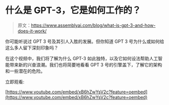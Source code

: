 # 什么是 GPT-3，它是如何工作的？

> 原文：<https://www.assemblyai.com/blog/what-is-gpt-3-and-how-does-it-work/>

你可能听说过 GPT 3 号及其引人入胜的发展。但你知道 GPT 3 号为什么或如何给这么多人留下深刻印象吗？

在这个视频中，我们将了解为什么 GPT-3 如此独特，以及它如何设法帮助人工智能带来新的兴奋浪潮。我们也将简要地看看 GPT 3 号的引擎盖下，了解它的架构和一些潜在的危险。

立即观看:

[https://www.youtube.com/embed/xB6hZwYsV2c?feature=oembed](https://www.youtube.com/embed/xB6hZwYsV2c?feature=oembed)